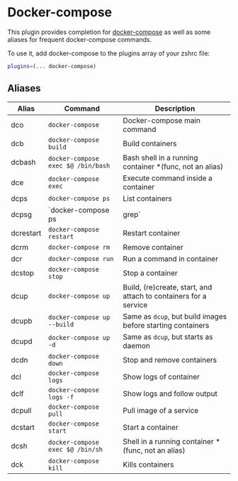 # Docker-compose

This plugin provides completion for [docker-compose](https://docs.docker.com/compose/) as well as some
aliases for frequent docker-compose commands.

To use it, add docker-compose to the plugins array of your zshrc file:

```zsh
plugins=(... docker-compose)
```

## Aliases

| Alias     | Command                            | Description                                                      |
|-----------|------------------------------------|------------------------------------------------------------------|
| dco       | `docker-compose`                   | Docker-compose main command                                      |
| dcb       | `docker-compose build`             | Build containers                                                 |
| dcbash    | `docker-compose exec $@ /bin/bash` | Bash shell in a running container *(func, not an alias)          |
| dce       | `docker-compose exec`              | Execute command inside a container                               |
| dcps      | `docker-compose ps`                | List containers                                                  |
| dcpsg     | `docker-compose ps | grep`         | Grep for a running container                                     |
| dcrestart | `docker-compose restart`           | Restart container                                                |
| dcrm      | `docker-compose rm`                | Remove container                                                 |
| dcr       | `docker-compose run`               | Run a command in container                                       |
| dcstop    | `docker-compose stop`              | Stop a container                                                 |
| dcup      | `docker-compose up`                | Build, (re)create, start, and attach to containers for a service |
| dcupb     | `docker-compose up --build`        | Same as `dcup`, but build images before starting containers      |
| dcupd     | `docker-compose up -d`             | Same as `dcup`, but starts as daemon                             |
| dcdn      | `docker-compose down`              | Stop and remove containers                                       |
| dcl       | `docker-compose logs`              | Show logs of container                                           |
| dclf      | `docker-compose logs -f`           | Show logs and follow output                                      |
| dcpull    | `docker-compose pull`              | Pull image of a service                                          |
| dcstart   | `docker-compose start`             | Start a container                                                |
| dcsh      | `docker-compose exec $@ /bin/sh`   | Shell in a running container *(func, not an alias)               |
| dck       | `docker-compose kill`              | Kills containers                                                 |
